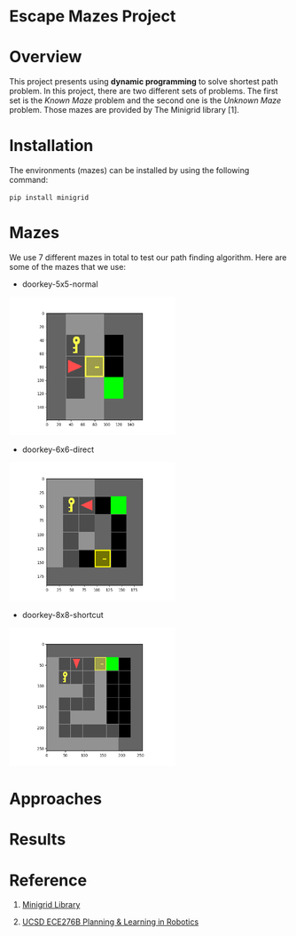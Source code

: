 # Escape Mazes Project

# Overview

This project presents using **dynamic programming**
to solve shortest path problem. In this project, there are two
different sets of problems. The first set is the *Known Maze* problem
and the second one is the *Unknown Maze* problem. Those mazes are provided by
The Minigrid library [1].

# Installation

The environments (mazes) can be installed by using the following command:

`pip install minigrid`

# Mazes

We use 7 different mazes in total to test our path finding algorithm.
Here are some of the mazes that we use:

- doorkey-5x5-normal

<picture>
  <img src="https://github.com/neilchen1998/escape-the-maze/blob/main/imgs/doorkey-5x5-normal.png" width="300" height="250">
</picture>

- doorkey-6x6-direct

<picture>
  <img src="https://github.com/neilchen1998/escape-the-maze/blob/main/imgs/doorkey-6x6-direct.png" width="300" height="250">
</picture>

- doorkey-8x8-shortcut

<picture>
  <img src="https://github.com/neilchen1998/escape-the-maze/blob/main/imgs/doorkey-8x8-shortcut.png" width="300" height="250">
</picture>


# Approaches

# Results

# Reference

1. [Minigrid Library](https://minigrid.farama.org/)

2. [UCSD ECE276B Planning & Learning in Robotics](https://natanaso.github.io/ece276b/)
